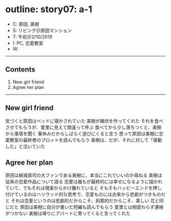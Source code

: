 # outline: story07: a-1

- C: 原田, 美樹
- S: リビング＠原田マンション
- T: 午前＠2/10/2019
- I: PC, 恋愛教室
- W:

---

## Contents

1. New girl friend
2. Agree her plan

---

## New girl friend

気づくと原田はベッドに寝かされていた
美樹が雑炊を作ってくれた
それを食べさせてもらうが、愛里に見えて間違って呼ぶ
食べてから少し落ちつくと、美樹から事情を聞く
春休みだからしばらく遊びにくると言う
思って原田は美樹に恋愛教室の最終巻のプロットを読んでもらう
美樹は、だが、それに対して「感動した」と泣いていた

## Agree her plan

原田は結城貴司の大ファンである美樹に、本当にこれでいいのか尋ねる
美樹は従来の恋愛作品について語る
恋愛は誰もが最終的には幸せになるように描かれていて、でもそれは現実からかけ離れていると
そもそもハッピーエンドを押し付けているのはハリウッド的な思考で、恋愛ものには古来から悲劇がつきものだと
それは恋愛というのは悲劇的だからこそ、刹那的だからこそ、美しい
花と同じだと
原田は美樹に自分が書いた短編も読んでもらう
愛里とは相変わらず連絡がつかない
美樹は帰りにアパートに寄ってくると言ってくれた


